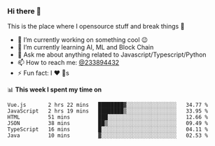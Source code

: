 ### Hi there 👋

<!--
**a233894432/a233894432** is a ✨ _special_ ✨ repository because its `README.md` (this file) appears on your GitHub profile.

Here are some ideas to get you started:

- 🔭 I’m currently working on ...
- 🌱 I’m currently learning ...
- 👯 I’m looking to collaborate on ...
- 🤔 I’m looking for help with ...
- 💬 Ask me about ...
- 📫 How to reach me: ...
- 😄 Pronouns: ...
- ⚡ Fun fact: ...
-->
 
 
This is the place where I opensource stuff and break things :rofl:

- 🔭 I’m currently working on something cool :wink:
- 🌱 I’m currently learning AI, ML and Block Chain
- 💬 Ask me about anything related to Javascript/Typescript/Python
- 📫 How to reach me: [@233894432](https://twitter.com/233894432)
- ⚡ Fun fact: I :heart: :dog:s

📊 **This week I spent my time on**
<!--START_SECTION:waka-->

```text
Vue.js       2 hrs 22 mins   ████████▓░░░░░░░░░░░░░░░░   34.77 %
JavaScript   2 hrs 19 mins   ████████▒░░░░░░░░░░░░░░░░   33.95 %
HTML         51 mins         ███░░░░░░░░░░░░░░░░░░░░░░   12.66 %
JSON         38 mins         ██▒░░░░░░░░░░░░░░░░░░░░░░   09.49 %
TypeScript   16 mins         █░░░░░░░░░░░░░░░░░░░░░░░░   04.11 %
Java         10 mins         ▓░░░░░░░░░░░░░░░░░░░░░░░░   02.53 %
```

<!--END_SECTION:waka-->
